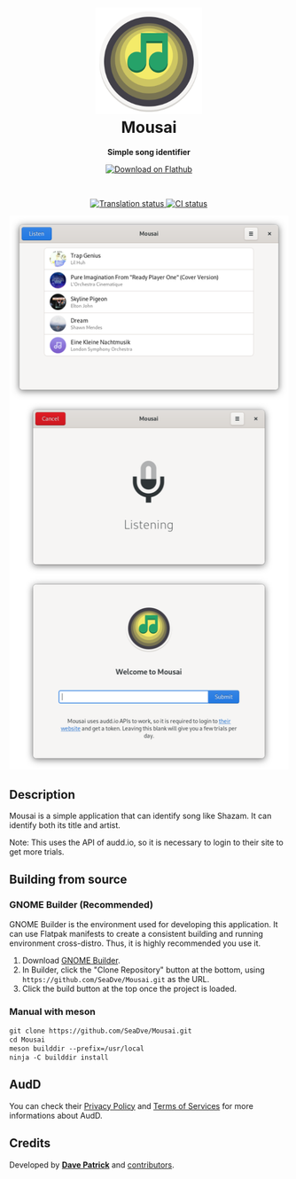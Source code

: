 <h1 align="center">
  <img src="data/logo/io.github.seadve.Mousai.svg" alt="Mousai" width="192" height="192"/><br>
  Mousai
</h1>

<p align="center"><strong>Simple song identifier</strong></p>

<p align="center">
  <a href="https://flathub.org/apps/details/io.github.seadve.Mousai"><img width="200" alt="Download on Flathub" src="https://flathub.org/assets/badges/flathub-badge-en.png"/></a>
</p>

<br>
<p align="center">
  <a href="https://hosted.weblate.org/engage/kooha/">
    <img src="https://hosted.weblate.org/widgets/kooha/-/mousai/svg-badge.svg" alt="Translation status"  />
  </a>
  <a href="https://github.com/SeaDve/Mousai/actions/workflows/testing.yml">
    <img src="https://github.com/SeaDve/Mousai/actions/workflows/testing.yml/badge.svg" alt="CI status"/>
  </a>
</p>

<p align="center">
  <img src="screenshots/Mousai-preview.png" alt="Preview"/>
</p>

## Description
Mousai is a simple application that can identify song like Shazam. It can identify both its title and artist.

Note: This uses the API of audd.io, so it is necessary to login to their site to get more trials.


## Building from source

### GNOME Builder (Recommended)
GNOME Builder is the environment used for developing this application. It can use Flatpak manifests to create a consistent building and running environment cross-distro. Thus, it is highly recommended you use it.

1. Download [GNOME Builder](https://flathub.org/apps/details/org.gnome.Builder).
2. In Builder, click the "Clone Repository" button at the bottom, using `https://github.com/SeaDve/Mousai.git` as the URL.
3. Click the build button at the top once the project is loaded.

### Manual with meson
```
git clone https://github.com/SeaDve/Mousai.git
cd Mousai
meson builddir --prefix=/usr/local
ninja -C builddir install
```

## AudD

You can check their [Privacy Policy](https://audd.io/privacy/) and [Terms of Services](https://audd.io/terms/) for more informations about AudD.


## Credits

Developed by **[Dave Patrick](https://github.com/SeaDve)** and [contributors](https://github.com/SeaDve/Mousai/graphs/contributors).
